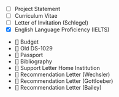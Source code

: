 - [ ] Project Statement
- [ ] Curriculum Vitae
- [ ] Letter of Invitation (Schlegel)
- [X] English Language Proficiency (IELTS)
- [] Budget
- [] Old DS-1029
- [] Passport
- [] Bibliography
- [] Support Letter Home Institution 
- [] Recommendation Letter (Wechsler)
- [] Recommendation Letter (Gottloeber)
- [] Recommendation Letter (Bailey)